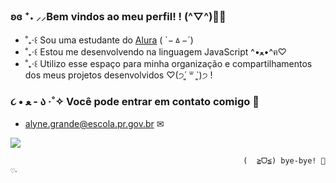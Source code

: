 ### ʚɞ ⁺˖ ⸝⸝Bem vindos ao meu perfil! ! (^▽^)🍥💤

 - ˚₊‧꒰ Sou uma estudante do [Alura](https://www.alura.com.br) ( `−ㅿ−´)
 - ˚₊‧꒰ Estou me desenvolvendo na linguagem JavaScript ^•ﻌ•^ฅ♡
 - ˚₊‧꒰ Utilizo esse espaço para minha organização e compartilhamentos dos meus projetos desenvolvidos ♡(੭´͈ ᐜ `͈)੭ !

 ### ૮ • ﻌ - ა⁩ ‎‧˚✧ Você pode entrar em contato comigo 🎀
  - alyne.grande@escola.pr.gov.br ✉
   
![](https://media.tenor.com/frjkvGJVDj4AAAAC/lilian-hello-kitty.gif)

                                                        (  ≧ᗜ≦) bye-bye! 🫧 ‎♡‧
